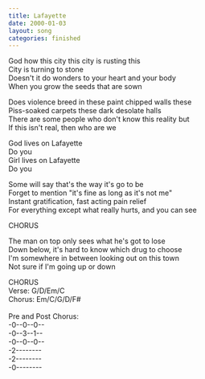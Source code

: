 ```yaml
---
title: Lafayette
date: 2000-01-03
layout: song
categories: finished
---
```

God how this city this city is rusting this  
City is turning to stone  
Doesn't it do wonders to your heart and your body  
When you grow the seeds that are sown

Does violence breed in these paint chipped walls these  
Piss-soaked carpets these dark desolate halls  
There are some people who don't know this reality but  
If this isn't real, then who are we

<div class="chorus">
  God lives on Lafayette<br/>
  Do you<br/>
  Girl lives on Lafayette<br/>
  Do you
</div>

Some will say that's the way it's go to be  
Forget to mention "it's fine as long as it's not me"  
Instant gratification, fast acting pain relief  
For everything except what really hurts, and you can see

<div class="chorus">CHORUS</div>

The man on top only sees what he's got to lose  
Down below, it's hard to know which drug to choose  
I'm somewhere in between looking out on this town  
Not sure if I'm going up or down

<div class="chorus">CHORUS</div>

<div class="chords">
  Verse: G/D/Em/C<br/>
  Chorus: Em/C/G/D/F#<br/>
  <br/>
  Pre and Post Chorus:<br/>
  -0--0--0--<br/>
  -0--3--1--<br/>
  -0--0--0--<br/>
  -2--------<br/>
  -2--------<br/>
  -0--------
</div>
